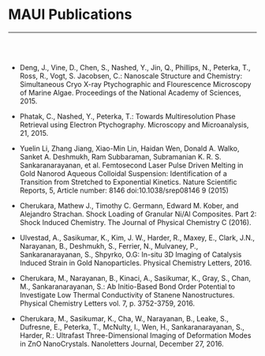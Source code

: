 # MAUI Publications

---------------

<br><br>

- Deng, J., Vine, D., Chen, S., Nashed, Y., Jin, Q., Phillips, N., Peterka, T., Ross, R., Vogt, S. Jacobsen, C.: Nanoscale Structure and Chemistry: Simultaneous Cryo X-ray Ptychographic and Flourescence Microscopy of Marine Algae. Proceedings of the National Academy of Sciences, 2015.

- Phatak, C., Nashed, Y., Peterka, T.: Towards Multiresolution Phase Retrieval using Electron Ptychography. Microscopy and Microanalysis, 21, 2015.

- Yuelin Li, Zhang Jiang, Xiao-Min Lin, Haidan Wen, Donald A. Walko, Sanket A. Deshmukh, Ram Subbaraman, Subramanian K. R. S. Sankaranarayanan, et al. Femtosecond Laser Pulse Driven Melting in Gold Nanorod Aqueous Colloidal Suspension: Identification of a Transition from Stretched to Exponential Kinetics. Nature Scientific Reports, 5, Article number: 8146 doi:10.1038/srep08146 9 (2015)

- Cherukara, Mathew J., Timothy C. Germann, Edward M. Kober, and Alejandro Strachan. Shock Loading of Granular Ni/Al Composites. Part 2: Shock Induced Chemistry. The Journal of Physical Chemistry C (2016).

- Ulvestad, A., Sasikumar, K., Kim, J. W., Harder, R., Maxey, E., Clark, J.N., Narayanan, B., Deshmukh, S., Ferrier, N., Mulvaney, P., Sankaranarayanan, S., Shpyrko, O.G: In-situ 3D Imaging of Catalysis Induced Strain in Gold Nanoparticles. Physical Chemistry Letters, 2016.

- Cherukara, M., Narayanan, B., Kinaci, A., Sasikumar, K., Gray, S., Chan, M., Sankaranarayanan, S.: Ab Initio-Based Bond Order Potential to Investigate Low Thermal Conductivity of Stanene Nanostructures. Physical Chemistry Letters vol. 7, p. 3752-3759, 2016.

- Cherukara, M., Sasikumar, K., Cha, W., Narayanan, B., Leake, S., Dufresne, E.,
  Peterka, T., McNulty, I., Wen, H., Sankaranarayanan, S., Harder, R.: Ultrafast
  Three-Dimensional Imaging of Deformation Modes in ZnO NanoCrystals.
  Nanoletters Journal, December 27, 2016.
